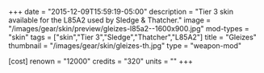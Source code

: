 +++
date = "2015-12-09T15:59:19-05:00"
description = "Tier 3 skin available for the L85A2 used by Sledge & Thatcher."
image = "/images/gear/skin/preview/gleizes-l85a2--1600x900.jpg"
mod-types = "skin"
tags = ["skin","Tier 3","Sledge","Thatcher","L85A2"]
title = "Gleizes"
thumbnail = "/images/gear/skin/gleizes-th.jpg"
type = "weapon-mod"

[cost]
  renown = "12000"
  credits = "320"
  units = ""
+++
